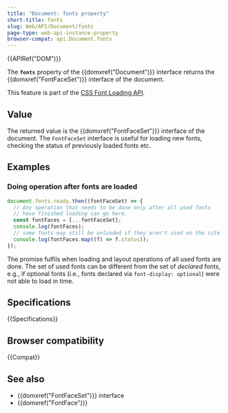 ```yaml
---
title: "Document: fonts property"
short-title: fonts
slug: Web/API/Document/fonts
page-type: web-api-instance-property
browser-compat: api.Document.fonts
---
```


{{APIRef("DOM")}}

The **`fonts`** property of the {{domxref("Document")}} interface returns the {{domxref("FontFaceSet")}} interface of the document.

This feature is part of the [CSS Font Loading API](/en-US/docs/Web/API/CSS_Font_Loading_API).

## Value

The returned value is the {{domxref("FontFaceSet")}} interface of the document.
The `FontFaceSet` interface is useful for loading new fonts, checking the status of previously loaded fonts etc.

## Examples

### Doing operation after fonts are loaded

```js
document.fonts.ready.then((fontFaceSet) => {
  // Any operation that needs to be done only after all used fonts
  // have finished loading can go here.
  const fontFaces = [...fontFaceSet];
  console.log(fontFaces);
  // some fonts may still be unloaded if they aren't used on the site
  console.log(fontFaces.map((f) => f.status));
});
```

The promise fulfils when loading and layout operations of all used fonts are done. The set of used fonts can be different from the set of _declared_ fonts, e.g., if optional fonts (i.e., fonts declared via `font-display: optional`) were not able to load in time.

## Specifications

{{Specifications}}

## Browser compatibility

{{Compat}}

## See also

- {{domxref("FontFaceSet")}} interface
- {{domxref("FontFace")}}
